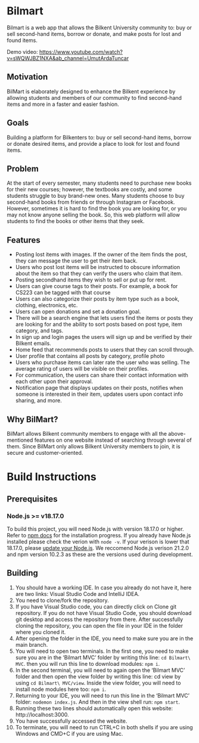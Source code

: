 # Bilmart
Bilmart is a web app that allows the Bilkent University community to: buy or sell second-hand items, borrow or donate, and make posts for lost and found items.

Demo video: https://www.youtube.com/watch?v=sWQWJBZ1NXA&ab_channel=UmutArdaTuncar

## Motivation
BilMart is elaborately designed to enhance the Bilkent experience by allowing students and members of our community to find second-hand items and more in a faster and easier fashion.
## Goals
Building a platform for Bilkenters to: buy or sell second-hand items, borrow or donate desired items, and provide a place to look for lost and found items.
## Problem
At the start of every semester, many students need to purchase new books for their new courses; however, the textbooks are costly, and some students struggle to buy brand-new ones. Many students choose to buy second-hand books from friends or through Instagram or Facebook. However, sometimes it is hard to find the book you are looking for, or you may not know anyone selling the book. So, this web platform will allow students to find the books or other items that they seek.
## Features
- Posting lost items with images. If the owner of the item finds the post, they can message the user to get their item back.
- Users who post lost items will be instructed to obscure information about the item so that they can verify the users who claim that item.
- Posting secondhand items they wish to sell or put up for rent.
- Users can give course tags to their posts. For example, a book for CS223 can be tagged with that course
- Users can also categorize their posts by item type such as a book, clothing, electronics, etc.
- Users can open donations and set a donation goal.
- There will be a search engine that lets users find the items or posts they are looking for and the ability to sort posts based on post type, item category, and tags.
- In sign up and login pages the users will sign up and be verified by their Bilkent emails.
- Home feed that recommends posts to users that they can scroll through.
- User profile that contains all posts by category, profile photo
- Users who purchase items can later rate the user who was selling. The average rating of users will be visible on their profiles.
- For communication, the users can share their contact information with each other upon their approval.
- Notification page that displays updates on their posts, notifies when someone is interested in their item, updates users upon contact info sharing, and more.
## Why BilMart?
BilMart allows Bilkent community members to engage with all the above-mentioned features on one website instead of searching through several of them. Since BilMart only allows Bilkent University members to join, it is secure and customer-oriented.
# Build Instructions
## Prerequisites
### Node.js >= v18.17.0
To build this project, you will need Node.js with version 18.17.0 or higher. Refer to [npm docs](https://docs.npmjs.com/downloading-and-installing-node-js-and-npm) for the installation progress. If you already have Node.js installed please check the verion with ```node -v```. If your verison is lower that 18.17.0, please [update your Node.js](https://mcengkuru.medium.com/how-to-update-node-js-to-any-version-a-step-by-step-guide-d4ce747ac50f). We reccomend Node.js verison 21.2.0 and npm version 10.2.3 as these are the versions used during development.
## Building
1. You should have a working IDE. In case you already do not have it, here are two links: Visual Studio Code and IntelliJ IDEA.
2. You need to clone/fork the repository.
3. If you have Visual Studio code, you can directly click on Clone git repository. If you do not have Visual Studio Code, you should download git desktop and access the repository from there. After successfully cloning the repository, you can open the file in your IDE in the folder where you cloned it. 
4. After opening the folder in the IDE, you need to make sure you are in the main branch. 
5. You will need to open two terminals. In the first one, you need to make sure you are in the ‘Bilmart MVC’ folder by writing this line: ```cd Bilmart\ MVC```. then you will run this line to download modules: ```npm i```.
6. In the second terminal, you will need to again open the ‘Bilmart MVC’ folder and then open the view folder by writing this line: cd view by using ```cd Bilmart\ MVC/view```. Inside the view folder, you will need to install node modules here too: ```npm i```. 
7. Returning to your IDE, you will need to run this line in the ‘Bilmart MVC’ folder: ```nodemon index.js```. 
And then in the view shell run: ```npm start```.
8. Running these two lines should automatically open this website: http://localhost:3000.
9. You have successfully accessed the website.
10. To terminate, you will need to run CTRL+C in both shells if you are using Windows and CMD+C if you are using Mac.
